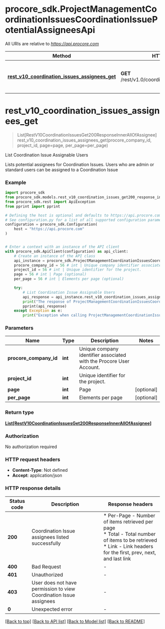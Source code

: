 # procore_sdk.ProjectManagementCoordinationIssuesCoordinationIssuePotentialAssigneesApi

All URIs are relative to *https://api.procore.com*

Method | HTTP request | Description
------------- | ------------- | -------------
[**rest_v10_coordination_issues_assignees_get**](ProjectManagementCoordinationIssuesCoordinationIssuePotentialAssigneesApi.md#rest_v10_coordination_issues_assignees_get) | **GET** /rest/v1.0/coordination_issues/assignees | List Coordination Issue Assignable Users


# **rest_v10_coordination_issues_assignees_get**
> List[RestV10CoordinationIssuesGet200ResponseInnerAllOfAssignee] rest_v10_coordination_issues_assignees_get(procore_company_id, project_id, page=page, per_page=per_page)

List Coordination Issue Assignable Users

Lists potential assignees for Coordination Issues. Users who are admin or standard users can be assigned to a Coordination Issue

### Example


```python
import procore_sdk
from procore_sdk.models.rest_v10_coordination_issues_get200_response_inner_all_of_assignee import RestV10CoordinationIssuesGet200ResponseInnerAllOfAssignee
from procore_sdk.rest import ApiException
from pprint import pprint

# Defining the host is optional and defaults to https://api.procore.com
# See configuration.py for a list of all supported configuration parameters.
configuration = procore_sdk.Configuration(
    host = "https://api.procore.com"
)


# Enter a context with an instance of the API client
with procore_sdk.ApiClient(configuration) as api_client:
    # Create an instance of the API class
    api_instance = procore_sdk.ProjectManagementCoordinationIssuesCoordinationIssuePotentialAssigneesApi(api_client)
    procore_company_id = 56 # int | Unique company identifier associated with the Procore User Account.
    project_id = 56 # int | Unique identifier for the project.
    page = 56 # int | Page (optional)
    per_page = 56 # int | Elements per page (optional)

    try:
        # List Coordination Issue Assignable Users
        api_response = api_instance.rest_v10_coordination_issues_assignees_get(procore_company_id, project_id, page=page, per_page=per_page)
        print("The response of ProjectManagementCoordinationIssuesCoordinationIssuePotentialAssigneesApi->rest_v10_coordination_issues_assignees_get:\n")
        pprint(api_response)
    except Exception as e:
        print("Exception when calling ProjectManagementCoordinationIssuesCoordinationIssuePotentialAssigneesApi->rest_v10_coordination_issues_assignees_get: %s\n" % e)
```



### Parameters


Name | Type | Description  | Notes
------------- | ------------- | ------------- | -------------
 **procore_company_id** | **int**| Unique company identifier associated with the Procore User Account. | 
 **project_id** | **int**| Unique identifier for the project. | 
 **page** | **int**| Page | [optional] 
 **per_page** | **int**| Elements per page | [optional] 

### Return type

[**List[RestV10CoordinationIssuesGet200ResponseInnerAllOfAssignee]**](RestV10CoordinationIssuesGet200ResponseInnerAllOfAssignee.md)

### Authorization

No authorization required

### HTTP request headers

 - **Content-Type**: Not defined
 - **Accept**: application/json

### HTTP response details

| Status code | Description | Response headers |
|-------------|-------------|------------------|
**200** | Coordination Issue assignees listed successfully |  * Per-Page - Number of items retrieved per page <br>  * Total - Total number of items to be retrieved <br>  * Link - Link headers for the first, prev, next, and last link <br>  |
**400** | Bad Request |  -  |
**401** | Unauthorized |  -  |
**403** | User does not have permission to view Coordination Issue assignees |  -  |
**0** | Unexpected error |  -  |

[[Back to top]](#) [[Back to API list]](../README.md#documentation-for-api-endpoints) [[Back to Model list]](../README.md#documentation-for-models) [[Back to README]](../README.md)

